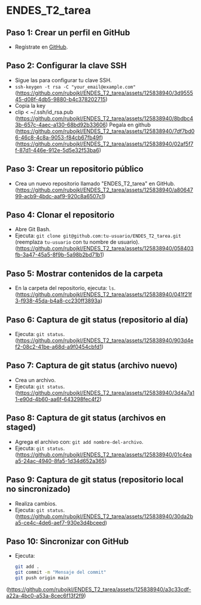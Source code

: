 # ENDES_T2_tarea

## Paso 1: Crear un perfil en GitHub
- Regístrate en [GitHub](https://github.com/).

## Paso 2: Configurar la clave SSH
- Sigue las para configurar tu clave SSH.
- `ssh-keygen -t rsa -C "your_email@example.com"`
(https://github.com/rubojkl/ENDES_T2_tarea/assets/125838940/3d955545-d08f-4db5-9880-b4c378202715)
- Copia la key
- clip < ~/.ssh/id_rsa.pub
(https://github.com/rubojkl/ENDES_T2_tarea/assets/125838940/8bdbc43b-657c-4aec-a130-68bd92b33606)
Pegala en github
(https://github.com/rubojkl/ENDES_T2_tarea/assets/125838940/7df7bd06-46c8-4c8a-9053-f84cb67fb49f)
(https://github.com/rubojkl/ENDES_T2_tarea/assets/125838940/02af5f7f-87d1-446e-912e-5d5e32f53ba6)

## Paso 3: Crear un repositorio público
- Crea un nuevo repositorio llamado "ENDES_T2_tarea" en GitHub.
(https://github.com/rubojkl/ENDES_T2_tarea/assets/125838940/a8064799-acb9-4bdc-aaf9-920c8a6507c1)

## Paso 4: Clonar el repositorio
- Abre Git Bash.
- Ejecuta: `git clone git@github.com:tu-usuario/ENDES_T2_tarea.git` (reemplaza `tu-usuario` con tu nombre de usuario).
(https://github.com/rubojkl/ENDES_T2_tarea/assets/125838940/058403fb-3a47-45a5-8f9b-5a98b2bd71b1)

## Paso 5: Mostrar contenidos de la carpeta
- En la carpeta del repositorio, ejecuta: `ls`.
(https://github.com/rubojkl/ENDES_T2_tarea/assets/125838940/041f21f3-f938-45da-b4a8-cc230ff3893a)

## Paso 6: Captura de git status (repositorio al día)
- Ejecuta: `git status`.
(https://github.com/rubojkl/ENDES_T2_tarea/assets/125838940/903d4ef2-08c2-41be-a68d-a9f0454cbfd1)

## Paso 7: Captura de git status (archivo nuevo)
- Crea un archivo.
- Ejecuta: `git status`.
(https://github.com/rubojkl/ENDES_T2_tarea/assets/125838940/3d4a7a11-e90d-4b60-aa6f-643298fec4f2)

## Paso 8: Captura de git status (archivos en staged)
- Agrega el archivo con: `git add nombre-del-archivo`.
- Ejecuta: `git status`.
(https://github.com/rubojkl/ENDES_T2_tarea/assets/125838940/01c4eaa5-24ac-4940-8fa5-1d34d652a365)

## Paso 9: Captura de git status (repositorio local no sincronizado)
- Realiza cambios.
- Ejecuta: `git status`.
(https://github.com/rubojkl/ENDES_T2_tarea/assets/125838940/30da2ba5-ce4c-4de6-aef7-930e3d4bceed)

## Paso 10: Sincronizar con GitHub
- Ejecuta:
  ```bash
  git add .
  git commit -m "Mensaje del commit"
  git push origin main
(https://github.com/rubojkl/ENDES_T2_tarea/assets/125838940/a3c33cdf-a22a-4bc0-a53a-8cec6f13f2f9)

